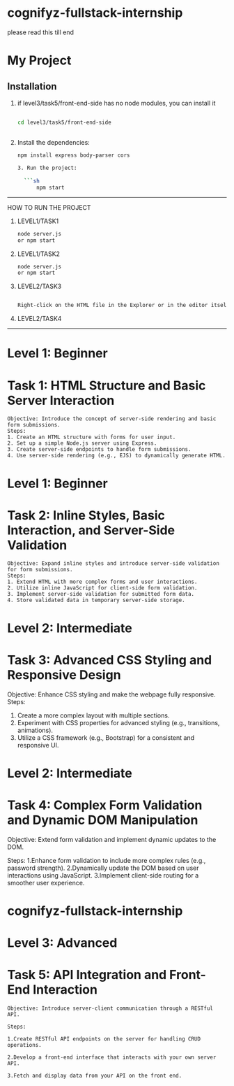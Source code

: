 # cognifyz-fullstack-internship
 please read  this till end

  # My Project

   ## Installation
   
   1. if level3/task5/front-end-side has no node modules, you can install it 
      ```sh
     
      cd level3/task5/front-end-side
   
   2. Install the dependencies:
   
      ```sh
      npm install express body-parser cors
   
      3. Run the project:
     
        ```sh
            npm start
  -------------------------------------------------
HOW TO RUN THE PROJECT
1. LEVEL1/TASK1
    
      ```sh 
      node server.js
      or npm start
2. LEVEL1/TASK2

      ```sh 
      node server.js
      or npm start
3. LEVEL2/TASK3

      ```sh  
      
      Right-click on the HTML file in the Explorer or in the editor itself and select "Open with Live Server

3. LEVEL2/TASK4



  -------------------------------------------------

# Level 1: Beginner 
  # Task 1: HTML Structure and Basic Server Interaction

    Objective: Introduce the concept of server-side rendering and basic form submissions.
    Steps:
    1. Create an HTML structure with forms for user input.
    2. Set up a simple Node.js server using Express.
    3. Create server-side endpoints to handle form submissions.
    4. Use server-side rendering (e.g., EJS) to dynamically generate HTML.

# Level 1: Beginner
  # Task 2: Inline Styles, Basic Interaction, and Server-Side Validation

    Objective: Expand inline styles and introduce server-side validation for form submissions.
    Steps:
    1. Extend HTML with more complex forms and user interactions.
    2. Utilize inline JavaScript for client-side form validation.
    3. Implement server-side validation for submitted form data.
    4. Store validated data in temporary server-side storage.

# Level 2: Intermediate
  # Task 3: Advanced CSS Styling and Responsive Design

  Objective: Enhance CSS styling and make the webpage fully responsive.
  Steps:
  1. Create a more complex layout with multiple sections.
  2. Experiment with CSS properties for advanced styling (e.g., transitions, animations).
  3. Utilize a CSS framework (e.g., Bootstrap) for a consistent and responsive UI.

# Level 2: Intermediate 
# Task 4: Complex Form Validation and Dynamic DOM Manipulation

  Objective: Extend form validation and implement dynamic updates to the DOM.

  Steps:
  1.Enhance form validation to include more complex rules (e.g., password strength).
  2.Dynamically update the DOM based on user interactions using JavaScript.
  3.Implement client-side routing for a smoother user experience.

  # cognifyz-fullstack-internship
 
# Level 3: Advanced 
  # Task 5: API Integration and Front-End Interaction

    Objective: Introduce server-client communication through a RESTful API.

    Steps:

    1.Create RESTful API endpoints on the server for handling CRUD operations.

    2.Develop a front-end interface that interacts with your own server API.

    3.Fetch and display data from your API on the front end.

  
